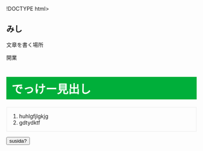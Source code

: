 !DOCTYPE html>
<html lang="ja">
<head>
 <meta charset="utf-8">
 <meta name="viewport" content="width=device-width, intial-scale=2.0">
  <title>サンプルHTML</title>
  <link rel="stylesheet" href="style.css">
  <link rel="icon" href="img/syasin.png" type="image/x-icon">
</head>
<body>
 <h2>みし</h2>
  <p>文章を書く場所</p>
  <p>開業</p>
  <h1>でっけー見出し</h1>
  <ol>
    <li>huhlgfjlgkjg</li>
    <li>gdtydktf</li>
  </ol>
  <button type="button" onclick="location.href='1234567889.html'">susida?</button>
  <style type="text/css">
    h1{
      font-size:30px;
      background-color:#00af3a;
      color:#ffffff;
      padding:8px 14px;
    }
    ol{
      border:2px solid #F3F3F3;
      padding: 14px 14px 14px 32px;
    }
    body{
      background-image:url('img/syasin.png');
      background-position: top left;
      background-size: cover;
      background-repeat: repeat-x;
    }
  </style>
</body>
</html>

